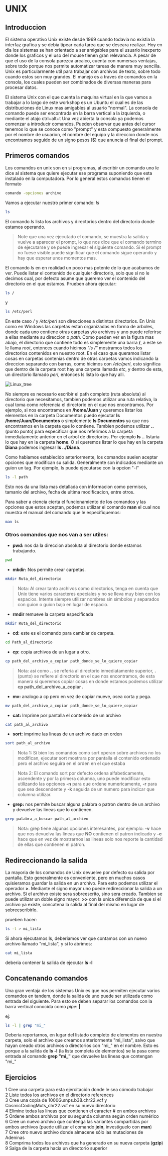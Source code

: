 # UNIX

## Introduccion

El sistema operativo Unix existe desde 1969 cuando todavia no existia la interfaz grafica y se debia tipear cada tarea que se deseara realizar. Hoy en dia los sistemas se han orientado a ser amigables para el usuario inexperto donde los graficos y el uso del mouse tienen gran relevancia. A pesar de que el uso de la consola parezca arcaico, cuenta con numersas ventajas, sobre todo porque nos permite automatizar tareas de manera muy sencilla.
Unix es particularmente util para trabajar con archivos de texto, sobre todo cuando estos son muy grandes. El manejo es a traves de comandos en la consola, los cuales pueden ser combinados de diversas maneras para procesar datos. 

El sistema Unix con el que cuenta la maquina virtual en la que vamos a trabajar a lo largo de este workshop es un Ubuntu el cual es de las distribuciones de Linux mas amigables al usuario "normal". La consola de comando puede ser encontrada en la barra vertical a la izquierda, o mediante el atajo ctrl+alt+t 
Una vez abierta la consola ya podemos comenzar a introducir comandos. Pueden observar que antes del cursor tenemos lo que se conoce como "prompt" y esta compuesto generalmente por el nombre de usuarion, el nombre del equipo y la direccion donde nos encontramos seguido de un signo pesos ($) que anuncia el final del prompt.


## Primeros comandos

Los comandos en unix son en si programas, al escribir un comando uno le dice al sistema que quiere ejecutar ese programa suponiendo que esta instalado en la computadora. Por lo general estos comandos tienen el formato

```Bash
comando -opciones archivo
```

Vamos a ejecutar nuestro primer comando: *ls*

```Bash
ls
```

El comando *ls* lista los archivos y directorios dentro del directorio donde estamos operando. 

> Note que una vez ejecutado el comando, se muestra la salida y vuelve a aparecer el prompt, lo que nos dice que el comando termino de ejecutarse y se puede ingresar el siguiente comando. Si el prompt no fuese visible puede significar que el comando sigue operando y hay que esperar unos momentos mas.

El comando *ls* en en realidad un poco mas potente de lo que acabamos de ver. Puede listar el contenido de cualquier directorio, solo que si no le decimos cual, por defecto asume que queremo ver el contenido del directorio en el que estamos. 
Prueben ahora ejecutar:

```Bash
ls /
```
y 

```Bash
ls /etc/perl
```

En este caso */* y */etc/perl* son direcciones a distintos directorios. En Unix como en Windows las carpetas estan organizadas en forma de arboles, donde cada uno contiene otras carpetas y/o archivos y uno puede referirse a ellas mediante su direccion o *path*. Como pueden ver en la figura mas abajo, el directorio que contiene todo es simplemente una barra **/**, a este se le llama *root*, entonces cuando hicimos *"ls /"* mostramos todos los directorios contenidos en nuestro root. En el caso que queramos listar cosas en carpetas contenias dentro de otras carpetas vamos indicando la direccion separando con barras, como hicimos con */etc/perl*, esto significa que dentro de la carpeta root hay una carpeta llamada *etc*, y dentro de esta, un directorio llamado *perl*, entonces ls lista lo que hay alli.

![Linux_tree](../images/Linux_tree.png)

No siempre es necesario escribir el path completo (ruta absoluta) al directorio que necesitamos, tambien podemos utilizar una ruta relativa, la cual toma como referencia el directorio en el que nos encontramos. Por ejemplo, si nos encontramos en **/home/Juan** y queremos listar los elementos en la carpeta Documentos puedo ejecutar **ls /home/Juan/Documentos** o simplemente **ls Documentos** ya que nos encontramos en la carpeta que lo contiene. Tambien podemos utilizar **..** (punto punto) para especificar que nos referimos a la carpeta inmediatamente anterior en el arbol de directorios. Por ejemplo **ls ..** listaria lo que hay en la carpeta **home**. O si queremos listar lo que hay en la carpeta **Diana** podemos ingresar **ls ../Diana**.

Como habiamos establecido anteriormente, los comandos suelen aceptar opciones que modifican su salida. Generalmente son indicados mediante un guion un tag. Por ejemplo, ls puede ejecutarse con la opcion "-l"

```Bash
ls -l path
```
Esto nos da una lista mas detallada con informacion como permisos, tamanio del archivo, fecha de ultima modificacion, entre otros.

Para saber a ciencia cierta el funcionamiento de los comandos y las opciones que estos aceptan, podemos utilizar el comando **man** el cual nos muestra el manual del comando que le especifiquemos:

```Bash
man ls
```

### Otros comandos que nos van a ser utiles:

* **pwd:** nos da la direccion absoluta al directorio donde estamos trabajando.

```Bash
pwd
```

* **mkdir:** Nos permite crear carpetas.

```Bash
mkdir Ruta_del_directorio
```
>Nota: Al crear tanto archivos como directorios, tenga en cuenta que Unix tiene varios caracteres epeciales y no se lleva muy bien con los espacios. Intente siempre utilizar nombres sin simbolos y separados con guion o guion bajo en lugar de espacio.


* **rmdir** remueve la carpeta especificada
```Bash
mkdir Ruta_del_directorio
```

* **cd:** este es el comando para cambiar de carpeta.

```Bash
cd Path_al_directorio
```
 
* **cp:** copia archivos de un lugar a otro.

```Bash
cp path_del_archivo_a_copiar path_donde_se_lo_quiere_copiar
```
>Nota: asi como **..** se referia al directorio inmediatamente superior, **.** (punto) se refiere al directorio en el que nos encontramos, de esta manera si queremos copiar cosas en donde estamos podemos utilizar  
>**cp path_del_archivo_a_copiar .**

* **mv:** analogo a cp pero en vez de copiar mueve, osea corta y pega.

```Bash
mv path_del_archivo_a_copiar path_donde_se_lo_quiere_copiar
```
* **cat:** Imprime por pantalla el contenido de un archivo

```Bash
cat path_al_archivo
```

* **sort:** imprime las lineas de un archivo dado en orden

```Bash
sort path_al_archivo
```
>Nota 1: Si bien los comandos como sort operan sobre archivos no los modifican, ejecutar sort mostrara por pantalla el contenido ordenado pero el archivo seguira en el orden en el que estaba  


>Nota 2: El comando sort por defecto ordena alfabeticamente, ascendente y por la primera columna, uno puede modificar esto utilizando las opciones **-n** para que ordene numericamente, **-r** para que sea descendente y **-k** seguida de un numero para indicar que columna utilizar.

* **grep:** nos permite buscar alguna palabra o patron dentro de un archivo y devuelve las lineas que lo contienen.

```Bash
grep palabra_a_buscar path_al_archivo
```
>Nota: grep tiene algunas opciones interesantes, por ejemplo: **-v** hace que nos devuelva las lineas que **NO** contienen el patron indicado y **-c** hace que en vez de mostrarnos las lineas solo nos reporte la cantidad de ellas que contienen el patron.


## Redireccionando la salida

La mayoria de los comandos de Unix devuelve por defecto su salida por pantalla. Esto generalmente es conveniente, pero en muchos casos quisieramos guardar la salida en un archivo. Para esto podemos utilizar el operador **>**. Mediante el signo mayor uno puede redireccionar la salida a un archivo. Si el archivo existe sera sobreescrito, sino sera creado. Tambien se puede utilizar un doble signo mayor: **>>** con la unica diferencia de que si el archivo ya existe, concatena la salida al final del mismo en lugar de sobreescribirlo.

prueben hacer:

```Bash
ls -l > mi_lista
```

Si ahora ejecutamos ls, deberiamos ver que contamos con un nuevo archivo llamado "mi_lista", y si lo abrimos:

```Bash
cat mi_lista
```

deberia contener la salida de ejecutar **ls -l**

## Concatenando comandos

Una gran ventaja de los sistemas Unix es que nos permiten ejecutar varios comandos en tandem, donde la salida de uno puede ser utilizada como entrada del siguiente. Para esto se deben separar los comandos con la barra vertical conocida como *pipe*: **|**

ej:

```Bash
ls -l | grep "mi_"
```

Deberia reportarnos, en lugar del listado completo de elementos en nuestra carpeta, solo el archivo que creamos anteriormente "mi_lista", salvo que hayan creado otros archivos o directorios con "mi_" en el nombre. Esto es porque a la salida de **ls -l** (la lista completa de elementos) se la pasa como entrada al comando **grep "mi_"** que devuelve las lineas que contengan "mi_"

## Ejercicios

1 Cree una carpeta para esta ejercitación donde le sea cómodo trabajar  
2 Liste todos los archivos en el directorio references  
3 Cree una copia de 1000G.snps.b38.chr22.vcf y CosmicCodingMuts_chr22.vcf en su nuevo directorio  
4 Elimine todas las líneas que contienen el caracter # en ambos archivos  
5 Ordene ambos archivos por su segunda columna según orden numérico  
6 Cree un nuevo archivo que contenga las variantes compartidas por ambos archivos (puede utilizar el comando **join**, investiguelo con **man**)  
7 Cree otro nuevo archivo donde almacene sólo las mutaciones de Adeninas  
8 Comprima todos los archivos que ha generado en su nueva carpeta (**gzip**)  
9 Salga de la carpeta hacia un directorio superior  


